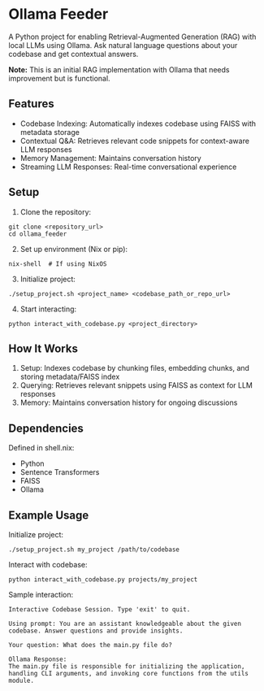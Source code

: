 # Ollama Feeder

A Python project for enabling Retrieval-Augmented Generation (RAG) with local LLMs using Ollama. Ask natural language questions about your codebase and get contextual answers.

**Note:** This is an initial RAG implementation with Ollama that needs improvement but is functional.

## Features

- Codebase Indexing: Automatically indexes codebase using FAISS with metadata storage
- Contextual Q&A: Retrieves relevant code snippets for context-aware LLM responses 
- Memory Management: Maintains conversation history
- Streaming LLM Responses: Real-time conversational experience

## Setup

1. Clone the repository:
```
git clone <repository_url>
cd ollama_feeder
```

2. Set up environment (Nix or pip):
```
nix-shell  # If using NixOS
```

3. Initialize project:
```
./setup_project.sh <project_name> <codebase_path_or_repo_url>
```

4. Start interacting:
```
python interact_with_codebase.py <project_directory>
```

## How It Works

1. Setup: Indexes codebase by chunking files, embedding chunks, and storing metadata/FAISS index
2. Querying: Retrieves relevant snippets using FAISS as context for LLM responses
3. Memory: Maintains conversation history for ongoing discussions

## Dependencies

Defined in shell.nix:
- Python
- Sentence Transformers
- FAISS  
- Ollama

## Example Usage

Initialize project:
```
./setup_project.sh my_project /path/to/codebase
```

Interact with codebase:
```
python interact_with_codebase.py projects/my_project
```

Sample interaction:
```
Interactive Codebase Session. Type 'exit' to quit.

Using prompt: You are an assistant knowledgeable about the given codebase. Answer questions and provide insights.

Your question: What does the main.py file do?

Ollama Response:
The main.py file is responsible for initializing the application, handling CLI arguments, and invoking core functions from the utils module.
```
